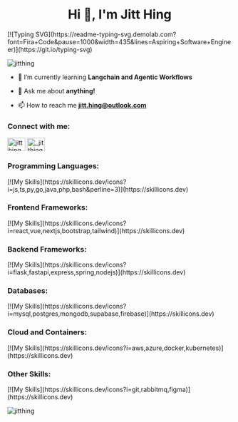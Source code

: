 <h1 align="center">Hi 👋, I'm Jitt Hing</h1>
[![Typing SVG](https://readme-typing-svg.demolab.com?font=Fira+Code&pause=1000&width=435&lines=Aspiring+Software+Engineer)](https://git.io/typing-svg)

<p align="left"> <img src="https://komarev.com/ghpvc/?username=jitthing&label=Profile%20views&color=0e75b6&style=flat" alt="jitthing" /> </p>

- 🌱 I’m currently learning **Langchain and Agentic Workflows**

- 💬 Ask me about **anything!**

- 📫 How to reach me **jitt.hing@outlook.com**

<h3 align="left">Connect with me:</h3>
<p align="left">
<a href="https://linkedin.com/in/jitthing" target="blank"><img align="center" src="https://raw.githubusercontent.com/rahuldkjain/github-profile-readme-generator/master/src/images/icons/Social/linked-in-alt.svg" alt="jitthing" height="30" width="40" /></a>
<a href="https://instagram.com/_jitthing" target="blank"><img align="center" src="https://raw.githubusercontent.com/rahuldkjain/github-profile-readme-generator/master/src/images/icons/Social/instagram.svg" alt="_jitthing" height="30" width="40" /></a>
</p>

<h3 align="left">Programming Languages:</h3>
[![My Skills](https://skillicons.dev/icons?i=js,ts,py,go,java,php,bash&perline=3)](https://skillicons.dev)
<!-- [![My Skills](https://skillicons.dev/icons?i=js,ts,py,go,java,php,bash)](https://skillicons.dev) -->

<h3 align="left">Frontend Frameworks:</h3>
[![My Skills](https://skillicons.dev/icons?i=react,vue,nextjs,bootstrap,tailwind)](https://skillicons.dev)

<h3 align="left">Backend Frameworks:</h3>
[![My Skills](https://skillicons.dev/icons?i=flask,fastapi,express,spring,nodejs)](https://skillicons.dev)

<h3 align="left">Databases:</h3>
[![My Skills](https://skillicons.dev/icons?i=mysql,postgres,mongodb,supabase,firebase)](https://skillicons.dev)

<h3 align="left">Cloud and Containers:</h3>
[![My Skills](https://skillicons.dev/icons?i=aws,azure,docker,kubernetes)](https://skillicons.dev)

<h3 align="left">Other Skills:</h3>
[![My Skills](https://skillicons.dev/icons?i=git,rabbitmq,figma)](https://skillicons.dev)


<p><img align="center" src="https://github-readme-stats.vercel.app/api/top-langs?username=jitthing&show_icons=true&locale=en&layout=compact" alt="jitthing" /></p>

